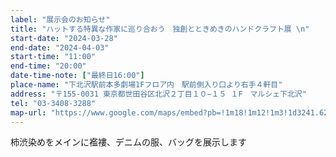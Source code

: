 ```yaml
---
label: "展示会のお知らせ"
title: "ハットする特異な作家に巡り合おう　独創とときめきのハンドクラフト展 \n"
start-date: "2024-03-28"
end-date: "2024-04-03"
start-time: "11:00"
end-time: "20:00"
date-time-note: ["最終日16:00"]
place-name: "下北沢駅前本多劇場1Fフロア内　駅前側入り口より右手４軒目"
address: "〒155-0031 東京都世田谷区北沢２丁目１０−１５ １F　マルシェ下北沢"
tel: "03-3408-3288"
map-url: "https://www.google.com/maps/embed?pb=!1m18!1m12!1m3!1d3241.626469129071!2d139.66341458907942!3d35.661573560399546!2m3!1f0!2f0!3f0!3m2!1i1024!2i768!4f13.1!3m3!1m2!1s0x6018f36a35c0ad85%3A0x59a987fd3ecbd4e2!2z44Oe44Or44K344Kn5LiL5YyX5rKi!5e0!3m2!1sja!2sjp!4v1709954425310!5m2!1sja!2sjp"
---
```


<p>柿渋染めをメインに襤褸、デニムの服、バッグを展示します</p>